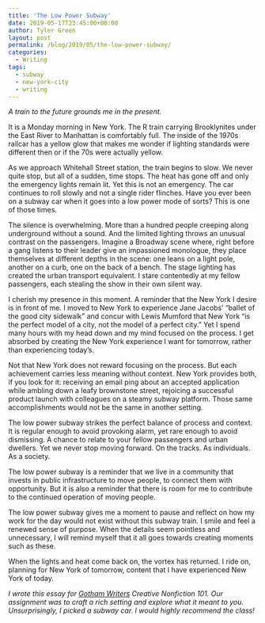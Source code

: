 ```yaml
---
title: 'The Low Power Subway'
date: 2019-05-17T23:45:00+00:00
author: Tyler Green
layout: post
permalink: /blog/2019/05/the-low-power-subway/
categories:
  - Writing
tags:
  - subway
  - new-york-city
  - writing
---
```


_A train  to the future grounds me in the present._

It is a Monday morning in New York. The R train carrying Brooklynites under the East River to Manhattan is comfortably full. The inside of the 1970s railcar has a yellow glow that makes me wonder if lighting standards were different then or if the 70s were actually yellow.

As we approach Whitehall Street station, the train begins to slow. We never quite stop, but all of a sudden, time stops. The heat has gone off and only the emergency lights remain lit. Yet this is not an emergency. The car continues to roll slowly and not a single rider flinches. Have you ever been on a subway car when it goes into a low power mode of sorts? This is one of those times.

The silence is overwhelming. More than a hundred people creeping along underground without a sound. And the limited lighting throws an unusual contrast on the passengers. Imagine a Broadway scene where, right before a gang listens to their leader give an impassioned monologue, they place themselves at different depths in the scene: one leans on a light pole, another on a curb, one on the back of a bench. The stage lighting has created the urban transport equivalent. I stare contentedly at my fellow passengers, each stealing the show in their own silent way.

I cherish my presence in this moment. A reminder that the New York I desire is in front of me. I moved to New York to experience Jane Jacobs’ “ballet of the good city sidewalk” and concur with Lewis Mumford that New York “is the perfect model of a city, not the model of a perfect city.” Yet I spend many hours with my head down and my mind focused on the process. I get absorbed by creating the New York experience I want for tomorrow, rather than experiencing today’s.

Not that New York does not reward focusing on the process. But each achievement carries less meaning without context. New York provides both, if you look for it: receiving an email ping about an accepted application while ambling down a leafy brownstone street, rejoicing a successful product launch with colleagues on a steamy subway platform. Those same accomplishments would not be the same in another setting.

The low power subway strikes the perfect balance of process and context. It is regular enough to avoid provoking alarm, yet rare enough to avoid dismissing. A chance to relate to your fellow passengers and urban dwellers. Yet we never stop moving forward. On the tracks. As individuals. As a society.

The low power subway is a reminder that we live in a community that invests in public infrastructure to move people, to connect them with opportunity. But it is also a reminder that there is room for me to contribute to the continued operation of moving people.

The low power subway gives me a moment to pause and reflect on how my work for the day would not exist without this subway train. I smile and feel a renewed sense of purpose. When the details seem pointless and unnecessary, I will remind myself that it all goes towards creating moments such as these.

When the lights and heat come back on, the vortex has returned. I ride on, planning for New York of tomorrow, content that I have experienced New York of today.

_I wrote this essay for [Gotham Writers](https://www.writingclasses.com/) Creative Nonfiction 101. Our assignment was to craft a rich setting and explore what it meant to you. Unsurprisingly, I picked a subway car. I would highly recommend the class!_
